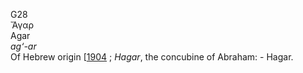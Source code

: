 <body>
  <p>G28<br>  Ἄγαρ  <br> Agar  <br><i>ag‘-ar </i><br>Of Hebrew origin [<a href="h1904.htm">1904</a> ; <i>Hagar</i>, the concubine of Abraham: - Hagar.<br></p>
 </body>